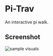 # Pi-Trav
An interactive pi walk.

## Screenshot
![sample visuals](https://i.imgur.com/JZe7xG5.png)
